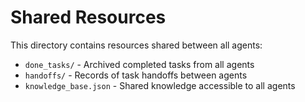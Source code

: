 # Shared Resources

This directory contains resources shared between all agents:

- `done_tasks/` - Archived completed tasks from all agents
- `handoffs/` - Records of task handoffs between agents
- `knowledge_base.json` - Shared knowledge accessible to all agents
